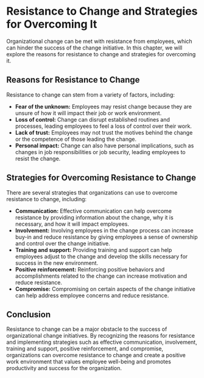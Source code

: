 Resistance to Change and Strategies for Overcoming It
=======================================================================================================

Organizational change can be met with resistance from employees, which can hinder the success of the change initiative. In this chapter, we will explore the reasons for resistance to change and strategies for overcoming it.

Reasons for Resistance to Change
--------------------------------

Resistance to change can stem from a variety of factors, including:

* **Fear of the unknown:** Employees may resist change because they are unsure of how it will impact their job or work environment.
* **Loss of control:** Change can disrupt established routines and processes, leading employees to feel a loss of control over their work.
* **Lack of trust:** Employees may not trust the motives behind the change or the competence of those leading the change.
* **Personal impact:** Change can also have personal implications, such as changes in job responsibilities or job security, leading employees to resist the change.

Strategies for Overcoming Resistance to Change
----------------------------------------------

There are several strategies that organizations can use to overcome resistance to change, including:

* **Communication:** Effective communication can help overcome resistance by providing information about the change, why it is necessary, and how it will impact employees.
* **Involvement:** Involving employees in the change process can increase buy-in and reduce resistance by giving employees a sense of ownership and control over the change initiative.
* **Training and support:** Providing training and support can help employees adjust to the change and develop the skills necessary for success in the new environment.
* **Positive reinforcement:** Reinforcing positive behaviors and accomplishments related to the change can increase motivation and reduce resistance.
* **Compromise:** Compromising on certain aspects of the change initiative can help address employee concerns and reduce resistance.

Conclusion
----------

Resistance to change can be a major obstacle to the success of organizational change initiatives. By recognizing the reasons for resistance and implementing strategies such as effective communication, involvement, training and support, positive reinforcement, and compromise, organizations can overcome resistance to change and create a positive work environment that values employee well-being and promotes productivity and success for the organization.
